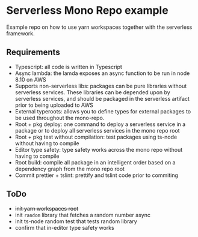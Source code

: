# Serverless Mono Repo example

Example repo on how to use yarn workspaces together with the serverless framework.

## Requirements

- Typescript: all code is written in Typescript
- Async lambda: the lamda exposes an async function to be run in node 8.10 on AWS
- Supports non-serverless libs: packages can be pure libraries without serverless services. These libraries can be depended upon by serverless services, and should be packaged in the serverless artifact prior to being uploaded to AWS
- External typeroots: allows you to define types for external packages to be used throughout the mono-repo.
- Root + pkg deploy: one command to deploy a serverless service in a package or to deploy all serverless services in the mono repo root
- Root + pkg test without compilation: test packages using ts-node without having to compile
- Editor type safety: type safety works across the mono repo without having to compile
- Root build: compile all package in an intelligent order based on a dependency graph from the mono repo root
- Commit prettier + tslint: prettify and tslint code prior to commiting

## ToDo

- ~~init yarn workspaces root~~
- init `random` library that fetches a random number async
- init ts-node random test that tests random library
- confirm that in-editor type safety works